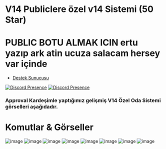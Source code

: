 # V14 Publiclere özel v14 Sistemi (50 Star)
# PUBLIC BOTU ALMAK ICIN ertu yazıp ark atin ucuza salacam hersey var içinde 

- [Destek Sunucusu](https://discord.gg/luppux)

[![Discord Presence](https://lanyard.cnrad.dev/api/136619876407050240)](https://discord.com/users/136619876407050240)
[![Discord Presence](https://lanyard.cnrad.dev/api/852800814808694814)](https://discord.com/users/852800814808694814)

### Approval Kardeşimle yaptığımız gelişmiş V14 Özel Oda Sistemi görselleri aşağıdadır.


# Komutlar & Görseller
![image](https://github.com/ertucuk/advanced-v14-ozeloda/assets/68440024/17afc733-7291-4a65-bedd-8b25eae58d3c)
![image](https://github.com/ertucuk/advanced-v14-ozeloda/assets/68440024/4b36e6e3-3d50-48ec-ad44-448b5a5f6d2c)
![image](https://github.com/ertucuk/advanced-v14-ozeloda/assets/68440024/cf9933fe-3c6c-4ac6-88e1-913d5d794bbf)
![image](https://github.com/ertucuk/advanced-v14-ozeloda/assets/68440024/f4091e59-79a6-471e-bf3d-1858b847f64a)
![image](https://github.com/ertucuk/advanced-v14-ozeloda/assets/68440024/6d8aa4ae-3d4e-49a4-926a-9da711e8b4a1)
![image](https://github.com/ertucuk/advanced-v14-ozeloda/assets/68440024/eca3df26-55b9-4161-994a-d33677e11d91)
![image](https://github.com/ertucuk/advanced-v14-ozeloda/assets/68440024/5499d197-abb3-4419-974f-b74df35266e9)
![image](https://github.com/ertucuk/advanced-v14-ozeloda/assets/68440024/f1a66e31-28aa-4375-9ce7-102634acb5fd)



